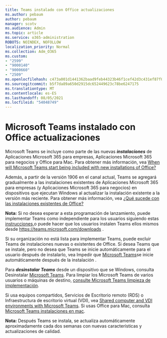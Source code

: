 ```yaml
---
title: Teams instalado con Office actualizaciones
ms.author: pebaum
author: pebaum
manager: scotv
ms.audience: Admin
ms.topic: article
ms.service: o365-administration
ROBOTS: NOINDEX, NOFOLLOW
localization_priority: Normal
ms.collection: Adm_O365
ms.custom:
- "2599"
- "9000140"
- "9000660"
- "2509"
ms.openlocfilehash: c473a001d1441362baad9feb44323b46f1cef42d3c431ef87f0fb0172f10d152
ms.sourcegitcommit: b5f7da89a650d2915dc652449623c78be6247175
ms.translationtype: MT
ms.contentlocale: es-ES
ms.lasthandoff: 08/05/2021
ms.locfileid: "54048749"
---
```

# <a name="microsoft-teams-installed-with-office-updates"></a>Microsoft Teams instalado con Office actualizaciones

Microsoft Teams se incluye como parte de las nuevas ***instalaciones*** de Aplicaciones Microsoft 365 para empresas, Aplicaciones Microsoft 365 para negocios y Office para Mac. Para obtener más información, vea [When will Microsoft Teams start being included with new installations of Office?](https://docs.microsoft.com/deployoffice/teams-install#when-will-microsoft-teams-start-being-included-with-new-installations-of-microsoft-365-apps)

Además, a partir de la versión 1906 en el canal actual, Teams se agregará gradualmente a las instalaciones existentes de Aplicaciones Microsoft 365 para empresas (y Aplicaciones Microsoft 365 para negocios) en dispositivos que ejecutan Windows al actualizar la instalación existente a la versión más reciente.  Para obtener más información, vea [¿Qué sucede con las instalaciones existentes de Office?](https://docs.microsoft.com/deployoffice/teams-install#what-about-existing-installations-of-microsoft-365-apps)

**Nota:** Si no desea esperar a esta programación de lanzamiento, puede implementar Teams como independiente para los usuarios siguiendo estas [instrucciones,](https://docs.microsoft.com/MicrosoftTeams/msi-deployment)o puede hacer que los usuarios instalen Teams ellos mismos desde https://teams.microsoft.com/downloads .

Si su organización no está lista para implementar Teams, puede [](https://docs.microsoft.com/deployoffice/teams-install#how-to-exclude-microsoft-teams-from-new-installations-of-microsoft-365-apps) excluir [](https://docs.microsoft.com/deployoffice/teams-install#use-group-policy-to-control-the-installation-of-microsoft-teams) Teams de instalaciones nuevas o existentes de Office.  Si desea Teams que se instale, pero no desea que Teams se inicie automáticamente para el usuario después de instalarlo, vea Impedir que [Microsoft Teams](https://docs.microsoft.com/deployoffice/teams-install#use-group-policy-to-prevent-microsoft-teams-from-starting-automatically-after-installation)se inicie automáticamente después de la instalación .

Para ***desinstalar Teams*** desde un dispositivo que se Windows, consulta Desinstalar [Microsoft Teams](https://support.office.com/article/uninstall-microsoft-teams-3b159754-3c26-4952-abe7-57d27f5f4c81). Para limpiar los Microsoft Teams de varios usuarios o máquinas de destino, [consulte Microsoft Teams limpieza de implementación](https://docs.microsoft.com/microsoftteams/scripts/powershell-script-teams-deployment-clean-up).

Si usa equipos compartidos, Servicios de Escritorio remoto (RDS) o Infraestructura de escritorio virtual (VDI), vea [Shared computer and VDI environments with Microsoft Teams](https://docs.microsoft.com/deployoffice/teams-install#shared-computer-and-vdi-environments-with-microsoft-teams). Si usas Office para Mac, consulta [Microsoft Teams instalaciones en mac](https://docs.microsoft.com/deployoffice/teams-install#microsoft-teams-installations-on-a-mac).

**Nota:** Después Teams se instala, se actualiza [](https://docs.microsoft.com/deployoffice/teams-install#feature-and-quality-updates-for-microsoft-teams) automáticamente aproximadamente cada dos semanas con nuevas características y actualizaciones de calidad. 
